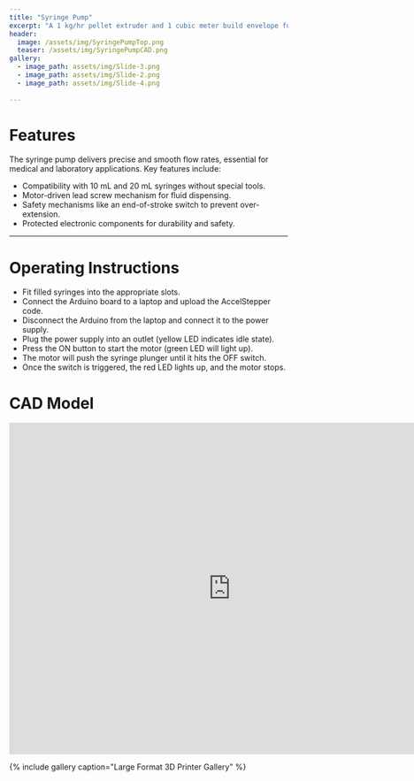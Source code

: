 ```yaml
---
title: "Syringe Pump"
excerpt: "A 1 kg/hr pellet extruder and 1 cubic meter build envelope for printing furniture."
header:
  image: /assets/img/SyringePumpTop.png
  teaser: /assets/img/SyringePumpCAD.png
gallery:
  - image_path: assets/img/Slide-3.png
  - image_path: assets/img/Slide-2.png
  - image_path: assets/img/Slide-4.png
   
---
```

# Features

The syringe pump delivers precise and smooth flow rates, essential for medical and laboratory applications. Key features include:
* Compatibility with 10 mL and 20 mL syringes without special tools.
* Motor-driven lead screw mechanism for fluid dispensing.
* Safety mechanisms like an end-of-stroke switch to prevent over-extension.
* Protected electronic components for durability and safety.

---
# Operating Instructions

* Fit filled syringes into the appropriate slots.
* Connect the Arduino board to a laptop and upload the AccelStepper code.
* Disconnect the Arduino from the laptop and connect it to the power supply.
* Plug the power supply into an outlet (yellow LED indicates idle state).
* Press the ON button to start the motor (green LED will light up).
* The motor will push the syringe plunger until it hits the OFF switch.
* Once the switch is triggered, the red LED lights up, and the motor stops.

# CAD Model
<iframe src="https://myhub.autodesk360.com/ue2df0af5/shares/public/SH35dfcQT936092f0e437224cd558fdcdc2f?mode=embed" width="800" height="600" allowfullscreen="true" webkitallowfullscreen="true" mozallowfullscreen="true"  frameborder="0"></iframe>

{% include gallery caption="Large Format 3D Printer Gallery" %}
